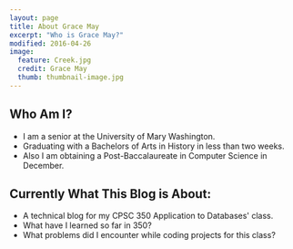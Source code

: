 ```yaml
---
layout: page
title: About Grace May
excerpt: "Who is Grace May?"
modified: 2016-04-26
image:
  feature: Creek.jpg
  credit: Grace May
  thumb: thumbnail-image.jpg
---
```

## Who Am I?

* I am a senior at the University of Mary Washington.
* Graduating with a Bachelors of Arts in History in less than two weeks.
* Also I am obtaining a Post-Baccalaureate in Computer Science in December.

## Currently What This Blog is About:

* A technical blog for my CPSC 350 Application to Databases' class.
* What have I learned so far in 350?
* What problems did I encounter while coding projects for this class?


[^1]: Example: *domain.com/category-name/post-title*